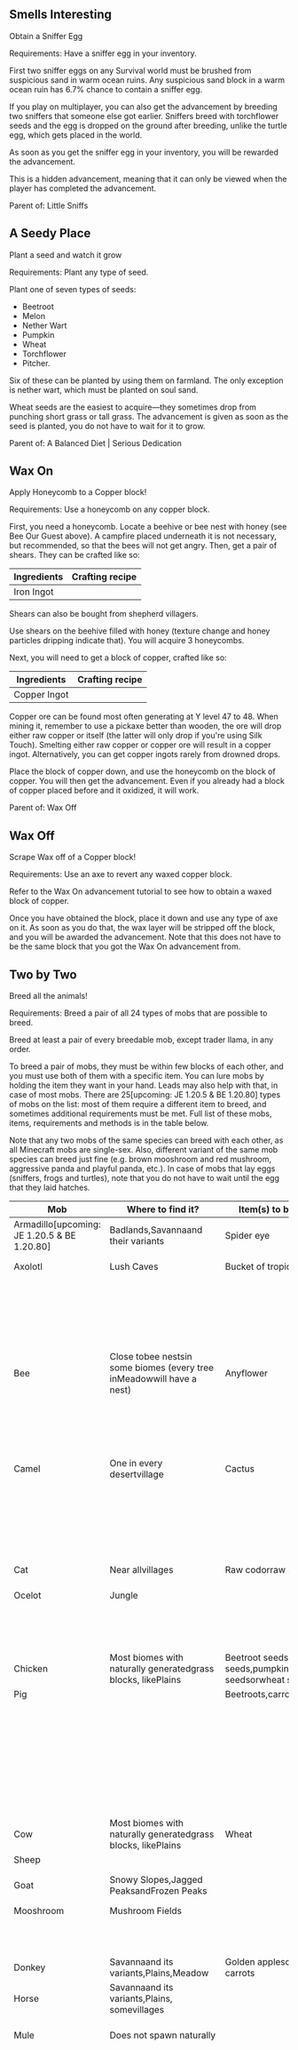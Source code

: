 ## Smells Interesting
Obtain a Sniffer Egg

Requirements: Have a sniffer egg in your inventory.

First two sniffer eggs on any Survival world must be brushed from suspicious sand in warm ocean ruins. Any suspicious sand block in a warm ocean ruin has 6.7% chance to contain a sniffer egg. 

If you play on multiplayer, you can also get the advancement by breeding two sniffers that someone else got earlier. Sniffers breed with torchflower seeds and the egg is dropped on the ground after breeding, unlike the turtle egg, which gets placed in the world.

As soon as you get the sniffer egg in your inventory, you will be rewarded the advancement. 

This is a hidden advancement, meaning that it can only be viewed when the player has completed the advancement.

Parent of: Little Sniffs

## A Seedy Place
Plant a seed and watch it grow

Requirements: Plant any type of seed.

Plant one of seven types of seeds:

- Beetroot
- Melon
- Nether Wart
- Pumpkin
- Wheat
- Torchflower
- Pitcher.

Six of these can be planted by using them on farmland. The only exception is nether wart, which must be planted on soul sand.

Wheat seeds are the easiest to acquire—they sometimes drop from punching short grass or tall grass. The advancement is given as soon as the seed is planted, you do not have to wait for it to grow.

Parent of: A Balanced Diet | Serious Dedication

## Wax On
Apply Honeycomb to a Copper block!

Requirements: Use a honeycomb on any copper block.

First, you need a honeycomb. Locate a beehive or bee nest with honey (see Bee Our Guest above). A campfire placed underneath it is not necessary, but recommended, so that the bees will not get angry. Then, get a pair of shears. They can be crafted like so:

| Ingredients | Crafting recipe |
|-------------|-----------------|
| Iron Ingot  |                 |

Shears can also be bought from shepherd villagers.

Use shears on the beehive filled with honey (texture change and honey particles dripping indicate that). You will acquire 3 honeycombs.

Next, you will need to get a block of copper, crafted like so:

| Ingredients  | Crafting recipe |
|--------------|-----------------|
| Copper Ingot |                 |

Copper ore can be found most often generating at Y level 47 to 48. When mining it, remember to use a pickaxe better than wooden, the ore will drop either raw copper or itself (the latter will only drop if you're using Silk Touch). Smelting either raw copper or copper ore will result in a copper ingot. Alternatively, you can get copper ingots rarely from drowned drops.

Place the block of copper down, and use the honeycomb on the block of copper. You will then get the advancement. Even if you already had a block of copper placed before and it oxidized, it will work.

Parent of: Wax Off

## Wax Off
Scrape Wax off of a Copper block!

Requirements: Use an axe to revert any waxed copper block.

Refer to the Wax On advancement tutorial to see how to obtain a waxed block of copper.

Once you have obtained the block, place it down and use any type of axe on it. As soon as you do that, the wax layer will be stripped off the block, and you will be awarded the advancement. Note that this does not have to be the same block that you got the Wax On advancement from.

## Two by Two
Breed all the animals!

Requirements: Breed a pair of all 24 types of mobs that are possible to breed.

Breed at least a pair of every breedable mob, except trader llama, in any order.

To breed a pair of mobs, they must be within few blocks of each other, and you must use both of them with a specific item. You can lure mobs by holding the item they want in your hand. Leads may also help with that, in case of most mobs. There are 25‌[upcoming: JE 1.20.5 & BE 1.20.80] types of mobs on the list: most of them require a different item to breed, and sometimes additional requirements must be met. Full list of these mobs, items, requirements and methods is in the table below.

Note that any two mobs of the same species can breed with each other, as all Minecraft mobs are single-sex. Also, different variant of the same mob species can breed just fine (e.g. brown mooshroom and red mushroom, aggressive panda and playful panda, etc.). In case of mobs that lay eggs (sniffers, frogs and turtles), note that you do not have to wait until the egg that they laid hatches.

| Mob                                          | Where to find it?                                                     | Item(s) to breed with                                 | Additional information                                                                                                                                                                                                                                                                                                                                                                                                                                                                                                                                                     |
|----------------------------------------------|-----------------------------------------------------------------------|-------------------------------------------------------|----------------------------------------------------------------------------------------------------------------------------------------------------------------------------------------------------------------------------------------------------------------------------------------------------------------------------------------------------------------------------------------------------------------------------------------------------------------------------------------------------------------------------------------------------------------------------|
| Armadillo‌[upcoming: JE 1.20.5 & BE 1.20.80] | Badlands,Savannaand their variants                                    | Spider eye                                            |                                                                                                                                                                                                                                                                                                                                                                                                                                                                                                                                                                            |
| Axolotl                                      | Lush Caves                                                            | Bucket of tropical fish                               | Tropical fish (item)will not work, the fish must be in a bucket.                                                                                                                                                                                                                                                                                                                                                                                                                                                                                                           |
|                                              |                                                                       |                                                       | You can also transport axolotls by catching them in a bucket.Wandering tradercan sell buckets of tropical fish; otherwise, these fish spawn in lukewarm or warm oceans. More info on catching them under theTactical Fishingadvancement below.                                                                                                                                                                                                                                                                                                                             |
| Bee                                          | Close tobee nestsin some biomes (every tree inMeadowwill have a nest) | Anyflower                                             | They can still breed when angered.                                                                                                                                                                                                                                                                                                                                                                                                                                                                                                                                         |
|                                              |                                                                       |                                                       | Most flowers naturally generate in Overworld. Other methods of obtaining flowers include: killingiron golems, plainsvillageloot chests,baby villager giftsand trading withwandering traders.                                                                                                                                                                                                                                                                                                                                                                               |
| Camel                                        | One in every desertvillage                                            | Cactus                                                |                                                                                                                                                                                                                                                                                                                                                                                                                                                                                                                                                                            |
|                                              |                                                                       |                                                       | Cacti are common indeserts, where you find villages with camels. Only one camel spawns per village, so you will have to move a camel to another village for a partner to breed. Asaddlewill be helpful for that, as you can ride the camel.                                                                                                                                                                                                                                                                                                                                |
| Cat                                          | Near allvillages                                                      | Raw codorraw salmon                                   | Both parents must be tamed before breeding. Untamed cats flee from the player.                                                                                                                                                                                                                                                                                                                                                                                                                                                                                             |
| Ocelot                                       | Jungle                                                                |                                                       | Stray ocelots flee from the player.                                                                                                                                                                                                                                                                                                                                                                                                                                                                                                                                        |
|                                              |                                                                       |                                                       | Raw fish can be obtained fromfishingor by killing the fish mobs in bodies of water. To counteract the fleeing behaviour, hold a raw fish in your hand and move slowly.                                                                                                                                                                                                                                                                                                                                                                                                     |
| Chicken                                      | Most biomes with naturally generatedgrass blocks, likePlains          | Beetroot seeds,melon seeds,pumpkin seedsorwheat seeds | They can also spawn as part ofchicken jockeys, even inthe Nether.                                                                                                                                                                                                                                                                                                                                                                                                                                                                                                          |
| Pig                                          |                                                                       | Beetroots,carrotsorpotatoes                           |                                                                                                                                                                                                                                                                                                                                                                                                                                                                                                                                                                            |
|                                              |                                                                       |                                                       | Wheat seeds drop fromgrassand tall grass. Other seed types can be bought fromwandering tradersor found in various loot chests. All seed types drop from respective fully grown plants; the same applies to all vegetables. Additionally, pumpkin seeds can be sheared from grownpumpkinsand melon seeds can be crafted frommelon slices. Carrots and potatoes can rarely drop fromzombies.                                                                                                                                                                                 |
| Cow                                          | Most biomes with naturally generatedgrass blocks, likePlains          | Wheat                                                 |                                                                                                                                                                                                                                                                                                                                                                                                                                                                                                                                                                            |
| Sheep                                        |                                                                       |                                                       |                                                                                                                                                                                                                                                                                                                                                                                                                                                                                                                                                                            |
| Goat                                         | Snowy Slopes,Jagged PeaksandFrozen Peaks                              |                                                       | Although not counted as a hostile mob, goats can occasionally ram the player, dealing damage and causing knockback.                                                                                                                                                                                                                                                                                                                                                                                                                                                        |
| Mooshroom                                    | Mushroom Fields                                                       |                                                       |                                                                                                                                                                                                                                                                                                                                                                                                                                                                                                                                                                            |
|                                              |                                                                       |                                                       | You can get wheat by harvesting a fully grown wheat crop, from various loot chests, or from craftinghay balesinto wheat.                                                                                                                                                                                                                                                                                                                                                                                                                                                   |
| Donkey                                       | Savannaand its variants,Plains,Meadow                                 | Golden applesorgolden carrots                         | Both parents must be tamed before breeding.                                                                                                                                                                                                                                                                                                                                                                                                                                                                                                                                |
| Horse                                        | Savannaand its variants,Plains, somevillages                          |                                                       |                                                                                                                                                                                                                                                                                                                                                                                                                                                                                                                                                                            |
| Mule                                         | Does not spawn naturally                                              |                                                       | Must be acquired by cross-breeding adonkeyand ahorsetogether. Both parents must be tamed before breeding.                                                                                                                                                                                                                                                                                                                                                                                                                                                                  |
|                                              |                                                                       |                                                       | Mules are the only cross-breeding possible in the game. Adult mules can't breed, so to get this mob checked off the list, you must perform the cross-breed. Golden apples can be crafted with 8 gold ingots and an apple in a crafting table. Golden carrots can be crafted with 8 gold nuggets and a carrot in a crafting table, or bought from master-levelfarmervillagers. Also, both golden foods can be found in various loot chests.Enchanted golden applesalso work, but are not recommended, as normal golden apples and golden carrots are much easier to obtain. |
| Fox                                          | Taigaand its variants,Grove                                           | Sweet berries                                         | Stray foxes flee from the player.                                                                                                                                                                                                                                                                                                                                                                                                                                                                                                                                          |
|                                              |                                                                       |                                                       | You can get berries by harvesting sweet berry bushes, or in taigavillagechests.                                                                                                                                                                                                                                                                                                                                                                                                                                                                                            |
| Frog                                         | Swamp                                                                 | Slimeball                                             |                                                                                                                                                                                                                                                                                                                                                                                                                                                                                                                                                                            |
|                                              |                                                                       |                                                       | Slimeballs drop from killingslimes.                                                                                                                                                                                                                                                                                                                                                                                                                                                                                                                                        |
| Hoglin                                       | Crimson Forestand "stables" type of abastion remnant                  | Crimson fungus                                        | Only mob on this list that is hostile to the player, and also the only one that can't survive in the Overworld. Can't be bred if is in the "retreat" state.                                                                                                                                                                                                                                                                                                                                                                                                                |
|                                              |                                                                       |                                                       | Anywarped fungus,respawn anchorornether portalnearby will prevent hoglins from being able to breed. Their attacks can be either tanked with good enough armor, or avoided by hiding in a 1×1 hole beneath them, as they can't fit through that gap or attack targets below them. Crimson fungi are common in a crimson forest and rare in awarped forest, and can also be found in bastion chests.                                                                                                                                                                         |
| Llama                                        | Windswept HillsandSavanna Plateau                                     | Hay bales                                             | Both parents must be tamed before breeding. Trader llama does not count as a llama for this advancement.                                                                                                                                                                                                                                                                                                                                                                                                                                                                   |
|                                              |                                                                       |                                                       | Hay bales can be crafted with 9wheat, or found invillages.                                                                                                                                                                                                                                                                                                                                                                                                                                                                                                                 |
| Panda                                        | Jungle                                                                | Bamboo                                                | They can still breed when angered. At least one bamboo plant (not a bamboo shoot!) must be placed in 5-block radius of the breeding area.                                                                                                                                                                                                                                                                                                                                                                                                                                  |
|                                              |                                                                       |                                                       | You can't leash pandas, but you can useboatsto move them around. Get bamboo by harvesting bamboo plants in jungle biomes, from killing otherpandas, fishing in jungle biomes, or loot chests.                                                                                                                                                                                                                                                                                                                                                                              |
| Rabbit                                       | Many different biomes, includingDesert,Taigaand its variants          | Carrots,golden carrotsordandelions                    | Rabbits flee from the player.                                                                                                                                                                                                                                                                                                                                                                                                                                                                                                                                              |
|                                              |                                                                       |                                                       | To counteract the fleeing behaviour, hold either one of breeding items in your hand. Carrots can rarely drop fromzombiesand be harvested from mature crops. Dandelions generate naturally in most biomes withgrass blocks. Golden carrots can be crafted with 8 gold nuggets and a carrot in a crafting table, bought from master-levelfarmervillagers or found in loot chests.                                                                                                                                                                                            |
| Sniffer                                      | Does not spawn naturally                                              | Torchflower Seeds                                     | Must be acquired from asniffer egg.                                                                                                                                                                                                                                                                                                                                                                                                                                                                                                                                        |
|                                              |                                                                       |                                                       | Sniffer eggs can bebrushedfromsuspicious sand(seeSmells Interestingabove). Place down two eggs and wait until they hatch, then wait more until sniffers grow up. Adult sniffers will occasionally dig up in some blocks (e.g. dirt, grass) and pull out eitherpitcher podsor torchflower seeds.                                                                                                                                                                                                                                                                            |
| Strider                                      | Lava seasin theNether                                                 | Warped fungus                                         |                                                                                                                                                                                                                                                                                                                                                                                                                                                                                                                                                                            |
|                                              |                                                                       |                                                       | Warped fungi are common in awarped forestand rare in acrimson forest. HavingFire Resistancepotions is recommended, as striders wander on lava.                                                                                                                                                                                                                                                                                                                                                                                                                             |
| Turtle                                       | Beach                                                                 | Seagrass                                              |                                                                                                                                                                                                                                                                                                                                                                                                                                                                                                                                                                            |
|                                              |                                                                       |                                                       | Get seagrass by breaking it withshears, or from killing other turtles.                                                                                                                                                                                                                                                                                                                                                                                                                                                                                                     |
| Wolf                                         | Forest,Grove,Taigaand its variants                                    | Anymeat, raw or cooked, orrotten flesh                | Both parents must be tamed before breeding (wolfs are tamed withbones, but they can't breed with them).                                                                                                                                                                                                                                                                                                                                                                                                                                                                    |
|                                              |                                                                       |                                                       | You can get meat from killingcows,pigs,chickens,sheepsandrabbits; rotten flesh drops fromzombies,zombified piglins, orzoglins, and can also be obtained fromfishing.                                                                                                                                                                                                                                                                                                                                                                                                       |

Additional notes:

- As trader llamas don't count as llamas, they are not required to breed for this advancement. However, theycanbe bred forThe Parrots and the Bats.
- Breedingvillagersis also not required, as that is not an event that the player can cause directly.
- Other mobs with baby variants, such aspolar bearsorpiglins, can't breed in the first place.
- Allayandshulkerduplication is not counted as breeding.

A way to check which mobs a player has bred is introduced in the "Adventuring Time" section, which also applies to this advancement; the only difference is that the entry to look for is minecraft:husbandry/bred_all_animals.

As soon as the last pair of mobs is bred, you will get the advancement. Completing it will reward the player 100 experience.

